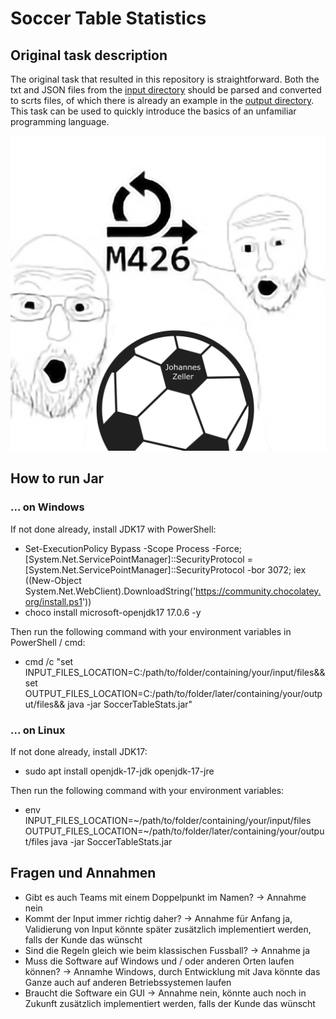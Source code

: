 # Soccer Table Statistics

## Original task description

The original task that resulted in this repository is straightforward. Both the txt and JSON files from the [input directory](./input) should be parsed and converted to scrts files, of which there is already an example in the [output directory](./output).
This task can be used to quickly introduce the basics of an unfamiliar programming language.

![Soccer Table Statistics Theme Image](./img/channels4_profile.jpg)

## How to run Jar

### ... on Windows

If not done already, install JDK17 with PowerShell:

- Set-ExecutionPolicy Bypass -Scope Process -Force; [System.Net.ServicePointManager]::SecurityProtocol = [System.Net.ServicePointManager]::SecurityProtocol -bor 3072; iex ((New-Object System.Net.WebClient).DownloadString('https://community.chocolatey.org/install.ps1'))
- choco install microsoft-openjdk17 17.0.6 -y

Then run the following command with your environment variables in PowerShell / cmd:

- cmd /c "set INPUT_FILES_LOCATION=C:/path/to/folder/containing/your/input/files&& set OUTPUT_FILES_LOCATION=C:/path/to/folder/later/containing/your/output/files&& java -jar SoccerTableStats.jar"

### ... on Linux

If not done already, install JDK17:

- sudo apt install openjdk-17-jdk openjdk-17-jre

Then run the following command with your environment variables:

- env INPUT_FILES_LOCATION=~/path/to/folder/containing/your/input/files OUTPUT_FILES_LOCATION=~/path/to/folder/later/containing/your/output/files java -jar SoccerTableStats.jar

## Fragen und Annahmen

- Gibt es auch Teams mit einem Doppelpunkt im Namen? -> Annahme nein
- Kommt der Input immer richtig daher? -> Annahme für Anfang ja, Validierung von Input könnte später zusätzlich implementiert werden, falls der Kunde das wünscht
- Sind die Regeln gleich wie beim klassischen Fussball? -> Annahme ja
- Muss die Software auf Windows und / oder anderen Orten laufen können? -> Annamhe Windows, durch Entwicklung mit Java könnte das Ganze auch auf anderen Betriebssystemen laufen
- Braucht die Software ein GUI -> Annahme nein, könnte auch noch in Zukunft zusätzlich implementiert werden, falls der Kunde das wünscht
